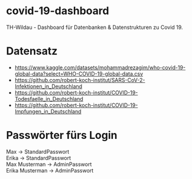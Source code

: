 # covid-19-dashboard
TH-Wildau - Dashboard für Datenbanken &amp; Datenstrukturen zu Covid 19.

# Datensatz
- https://www.kaggle.com/datasets/mohammadrezagim/who-covid-19-global-data?select=WHO-COVID-19-global-data.csv
- https://github.com/robert-koch-institut/SARS-CoV-2-Infektionen_in_Deutschland
- https://github.com/robert-koch-institut/COVID-19-Todesfaelle_in_Deutschland
- https://github.com/robert-koch-institut/COVID-19-Impfungen_in_Deutschland

# Passwörter fürs Login
Max -> StandardPasswort<br>
Erika -> StandardPasswort<br>
Max Musterman -> AdminPasswort<br>
Erika Musterman -> AdminPasswort
